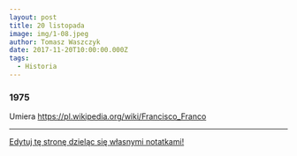 ```yaml
---
layout: post
title: 20 listopada
image: img/1-08.jpeg
author: Tomasz Waszczyk
date: 2017-11-20T10:00:00.000Z
tags:
  - Historia
---
```


### 1975

Umiera https://pl.wikipedia.org/wiki/Francisco_Franco

---

<a href="https://github.com/TomaszWaszczyk/historia.waszczyk.com/edit/master/src/content/november-20.md" target="_blank">Edytuj tę stronę dzieląc się własnymi notatkami!</a>

